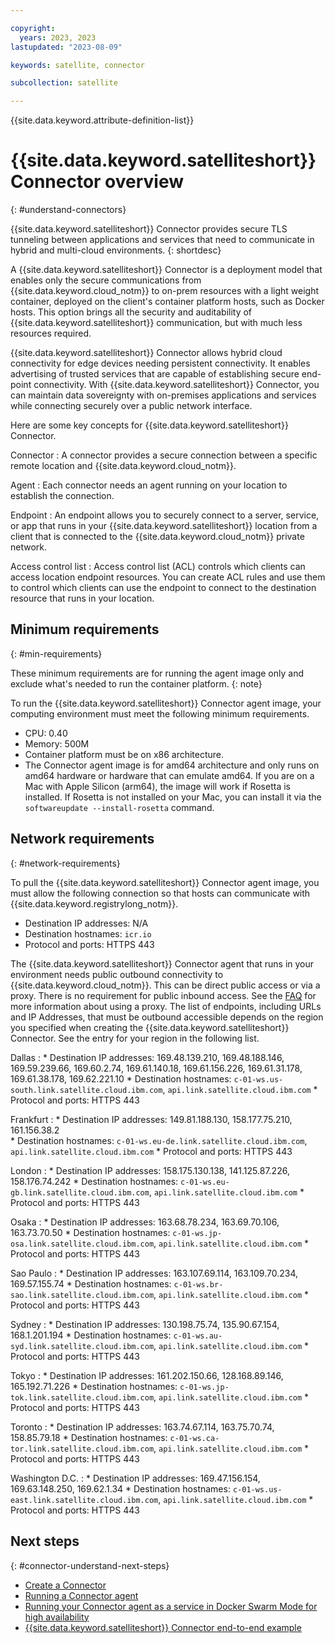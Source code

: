 ```yaml
---

copyright:
  years: 2023, 2023
lastupdated: "2023-08-09"

keywords: satellite, connector

subcollection: satellite

---
```


{{site.data.keyword.attribute-definition-list}}

# {{site.data.keyword.satelliteshort}} Connector overview
{: #understand-connectors}

{{site.data.keyword.satelliteshort}} Connector provides secure TLS tunneling between applications and services that need to communicate in hybrid and multi-cloud environments.
{: shortdesc}
  
A {{site.data.keyword.satelliteshort}} Connector is a deployment model that enables only the secure communications from {{site.data.keyword.cloud_notm}} to on-prem resources with a light weight container, deployed on the client's container platform hosts, such as Docker hosts. This option brings all the security and auditability of {{site.data.keyword.satelliteshort}} communication, but with much less resources required.
  
{{site.data.keyword.satelliteshort}} Connector allows hybrid cloud connectivity for edge devices needing persistent connectivity. It enables advertising of trusted services that are capable of establishing secure end-point connectivity. With {{site.data.keyword.satelliteshort}} Connector, you can maintain data sovereignty with on-premises applications and services while connecting securely over a public network interface.
  
Here are some key concepts for {{site.data.keyword.satelliteshort}} Connector.
  
Connector
:   A connector provides a secure connection between a specific remote location and {{site.data.keyword.cloud_notm}}.
  
Agent
:   Each connector needs an agent running on your location to establish the connection.
  
Endpoint
:   An endpoint allows you to securely connect to a server, service, or app that runs in your {{site.data.keyword.satelliteshort}} location from a client that is connected to the {{site.data.keyword.cloud_notm}} private network.
  
Access control list
:   Access control list (ACL) controls which clients can access location endpoint resources. You can create ACL rules and use them to control which clients can use the endpoint to connect to the destination resource that runs in your location.


## Minimum requirements
{: #min-requirements}

These minimum requirements are for running the agent image only and exclude what's needed to run the container platform.
{: note}
  
To run the {{site.data.keyword.satelliteshort}} Connector agent image, your computing environment must meet the following minimum requirements.
- CPU: 0.40
- Memory: 500M
- Container platform must be on x86 architecture.
- The Connector agent image is for amd64 architecture and only runs on amd64 hardware or hardware that can emulate amd64. If you are on a Mac with Apple Silicon (arm64), the image will work if Rosetta is installed. If Rosetta is not installed on your Mac, you can install it via the `softwareupdate --install-rosetta` command.

## Network requirements
{: #network-requirements}

To pull the {{site.data.keyword.satelliteshort}} Connector agent image, you must allow the following connection so that hosts can communicate with {{site.data.keyword.registrylong_notm}}.
  - Destination IP addresses: N/A 
  - Destination hostnames: `icr.io` 
  - Protocol and ports: HTTPS 443 

The {{site.data.keyword.satelliteshort}} Connector agent that runs in your environment needs public outbound connectivity to {{site.data.keyword.cloud_notm}}. This can be direct public access or via a proxy. There is no requirement for public inbound access. See the [FAQ](/docs/satellite?topic=satellite-connector-faq) for more information about using a proxy. The list of endpoints, including URLs and IP Addresses, that must be outbound accessible depends on the region you specified when creating the {{site.data.keyword.satelliteshort}} Connector. See the entry for your region in the following list.

Dallas
:    * Destination IP addresses: 169.48.139.210, 169.48.188.146, 169.59.239.66, 169.60.2.74, 169.61.140.18, 169.61.156.226, 169.61.31.178, 169.61.38.178, 169.62.221.10
     * Destination hostnames: `c-01-ws.us-south.link.satellite.cloud.ibm.com`, `api.link.satellite.cloud.ibm.com`
     * Protocol and ports: HTTPS 443

Frankfurt
:    * Destination IP addresses: 149.81.188.130, 158.177.75.210, 161.156.38.2  
     * Destination hostnames:  `c-01-ws.eu-de.link.satellite.cloud.ibm.com`, `api.link.satellite.cloud.ibm.com`
     * Protocol and ports: HTTPS 443

London
:    * Destination IP addresses: 158.175.130.138, 141.125.87.226, 158.176.74.242
     * Destination hostnames: `c-01-ws.eu-gb.link.satellite.cloud.ibm.com`, `api.link.satellite.cloud.ibm.com`
     * Protocol and ports: HTTPS 443
     
Osaka
:    * Destination IP addresses: 163.68.78.234, 163.69.70.106, 163.73.70.50
     * Destination hostnames: `c-01-ws.jp-osa.link.satellite.cloud.ibm.com`, `api.link.satellite.cloud.ibm.com`
     * Protocol and ports: HTTPS 443

Sao Paulo
:    * Destination IP addresses: 163.107.69.114, 163.109.70.234, 169.57.155.74 
     * Destination hostnames: `c-01-ws.br-sao.link.satellite.cloud.ibm.com`, `api.link.satellite.cloud.ibm.com`
     * Protocol and ports: HTTPS 443

Sydney
:    * Destination IP addresses: 130.198.75.74, 135.90.67.154, 168.1.201.194
     * Destination hostnames: `c-01-ws.au-syd.link.satellite.cloud.ibm.com`, `api.link.satellite.cloud.ibm.com`
     * Protocol and ports: HTTPS 443
     
Tokyo
:    * Destination IP addresses: 161.202.150.66, 128.168.89.146, 165.192.71.226
     * Destination hostnames: `c-01-ws.jp-tok.link.satellite.cloud.ibm.com`, `api.link.satellite.cloud.ibm.com`
     * Protocol and ports: HTTPS 443

Toronto
:    * Destination IP addresses: 163.74.67.114, 163.75.70.74, 158.85.79.18
     * Destination hostnames: `c-01-ws.ca-tor.link.satellite.cloud.ibm.com`, `api.link.satellite.cloud.ibm.com`
     * Protocol and ports: HTTPS 443

Washington D.C.
:    * Destination IP addresses: 169.47.156.154, 169.63.148.250, 169.62.1.34
     * Destination hostnames: `c-01-ws.us-east.link.satellite.cloud.ibm.com`, `api.link.satellite.cloud.ibm.com`
     * Protocol and ports: HTTPS 443

## Next steps
{: #connector-understand-next-steps}

- [Create a Connector](/docs/satellite?topic=satellite-create-connector)
- [Running a Connector agent](/docs/satellite?topic=satellite-run-agent-locally)
- [Running your Connector agent as a service in Docker Swarm Mode for high availability](/docs/satellite?topic=satellite-run-agent-swarm)
- [{{site.data.keyword.satelliteshort}} Connector end-to-end example](/docs/satellite?topic=satellite-end-to-end)



